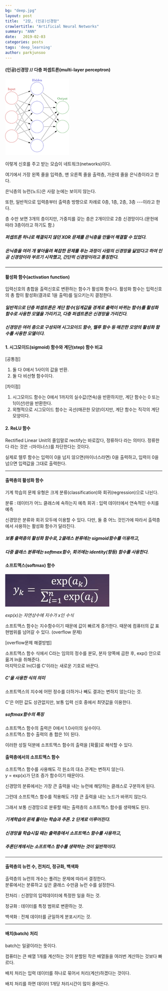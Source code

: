 ```yaml
---
bg: "deep.jpg"
layout: post
title:  "2장, (인공)신경망"
crawlertitle: "Artificial Neural Networks"
summary: "ANN"
date:   2019-02-03
categories: posts
tags: 'deep_learning'
author: parkjunsoo
---
```


#### (인공)신경망 // 다층 퍼셉트론(multi-layer perceptron)



![ANN](https://github.com/junsoofeb/junsoofeb.github.io/raw/master/assets/images/ANN.png)

이렇게 신호를 주고 받는 모습이 네트워크(networks)이다.

여기에서 가장 왼쪽 줄을 입력층, 맨 오른쪽 줄을 출력층, 가운데 줄을 은닉층이라고 한다.

은닉층의 뉴런(노드)은 사람 눈에는 보이지 않는다.

또한, 일반적으로 입력층부터 출력층 방향으로 차례로 0층, 1층, 2층, 3층 ---이라고 한다.

층 수만 보면 3개의 층이지만, 가중치를 갖는 층은 2개이므로 2층 신경망이다.(문헌에 따라 3층이라고 하기도 함.)
##### 퍼셉트론 하나로 해결되지 않던 XOR 문제를 은닉층을 만들어 해결할 수 있었다.
##### 은닉층을 여러 개 쌓아올려 복잡한 문제를 푸는 과정이 사람의 신경망을 닮았다고 하여 인공 신경망이라 부르기 시작했고, 간단히 신경망이라고 통칭한다.
***

#### 활성화 함수(activation function)

입력신호의 총합을 출력신호로 변환하는 함수가 활성화 함수다.
활성화 함수는 입력신호의 총 합이 활성화(결과로 1을 출력)를 일으키는지 결정한다.

##### 일반적으로 단층 퍼셉트론은 계단 함수(임계값을 경계로 출력이 바뀌는 함수)를 활성화 함수로 사용한 모델을 가리키고, 다층 퍼셉트론은 신경망을 가리킨다.

##### 신경망은 여러 층으로 구성되며 시그모이드 함수, 렐루 함수 등 매끈한 모양의 활성화 함수를 사용한 모델이다.

#### 1. 시그모이드(sigmoid) 함수와 계단(step) 함수 비교


[공통점]  
1) 둘 다 0에서 1사이의 값을 반환.  
2) 둘 다 비선형 함수이다.  

[차이점]  
1) 시그모이드 함수는 0에서 1까지의 실수값(연속)을 반환하지만, 계단 함수는 0 또는 1(이산)만을 반환한다.  
2) 외형적으로 시그모이드 함수는 곡선(매끈한 모양)이지만, 계단 함수는 직각의 계단 모양이다.  

#### 2. ReLU 함수

Rectified Linear Unit의 줄임말로 rectify는 바로잡다, 정류하다 라는 의미다.
정류한다 라는 것은 -(마이너스)를 차단한다는 것이다.

실제로 렐루 함수는 입력이 0을 넘지 않으면(마이너스라면) 0을 출력하고,
입력이 0을 넘으면 입력값을 그대로 출력한다.

***
#### 출력층의 활성화 함수

기계 학습의 문제 유형은 크게 분류(classification)와 회귀(regression)으로 나뉜다.

분류 : 데이터가 어느 클래스에 속하는지 예측
회귀 : 입력 데이터에서 연속적인 수치를 예측

신경망은 분류와 회귀 모두에 이용할 수 있다.
다만, 둘 중 어느 것인가에 따라서 출력층에서 사용하는 활성화 함수가 달라진다.

##### 보통 출력층의 활성화 함수로, 2클래스 분류에는 sigmoid함수를 이용하고,
##### 다중 클래스 분류에는 softmax함수, 회귀에는 identity(항등) 함수를 사용한다.

#### 소프트맥스(softmax) 함수

![softmax](https://github.com/junsoofeb/junsoofeb.github.io/raw/master/assets/images/softmax.jpg)

_exp(x)는 자연상수에 지수가 x인 수식_

소프트맥스 함수는 지수함수이기 때문에 값이 빠르게 증가한다.
때문에 컴퓨터의 값 표현범위를 넘어갈 수 있다. (overflow 문제)

[overflow문제 해결방법]  

소프트맥스 함수 식에서 C라는 임의의 정수를 분모, 분자 양쪽에 곱한 후, exp() 안으로 옮겨 ln을 취해준다.  
마지막으로 ln(C)를 C'이라는 새로운 기호로 바꾼다.

##### C'을 사용한 식의 의미

 소프트맥스의 지수에 어떤 정수를 더하거나 빼도 결과는 변하지 않는다는 것.

C'은 어떤 값도 상관없지만, 보통 입력 신호 중에서 최댓값을 이용한다.

##### softmax함수의 특징

소프트맥스 함수의 출력은 0에서 1.0사이의 실수이다.  
소프트맥스 함수 출력의 총 합은 1이 된다.

이러한 성질 덕분에 소프트맥스 함수의 출력을 [확률]로 해석할 수 있다.

#### 출력층에서의 소프트맥스 함수

소프트맥스 함수를 사용해도 각 원소의 대소 관계는 변하지 않는다.  
y = exp(x)가 단조 증가 함수이기 때문이다.

신경망의 분류에서는 가장 큰 출력을 내는 뉴런에 해당하는 클래스로 구분하게 된다.

그런데 소프트맥스 함수를 적용해도 가장 큰 출력을 내는 노드가 바뀌지 않는다.

그래서 보통 신경망으로 분류할 때는 출력층의 소프트맥스 함수를 생략해도 된다.

##### 기계학습의 문제 풀이는 학습과 추론. 2 단계로 이루어진다.
##### 신경망을 학습시킬 때는 출력층에서 소프트맥스 함수를 사용하고,
##### 추론단계에서는 소프트맥스 함수를 생략하는 것이 일반적이다.
***

#### 출력층의 뉴런 수, 전처리, 정규화, 백색화

출력층의 뉴런의 개수는 풀려는 문제에 따라서 결정한다.  
분류에서는 분류하고 싶은 클래스 수만큼 뉴런 수를 설정한다.

전처리 : 신경망의 입력데이터에 특정한 일을 하는 것.

정규화 : 데이터를 특정 범위로 변환하는 것.

백색화 : 전체 데이터를 균일하게 분포시키는 것.

***

#### 배치(batch) 처리

batch는 일괄이라는 뜻이다.  

컴퓨터는 큰 배열 1개를 계산하는 것이 분할된 작은 배열들을 여러번 계산하는 것보다 빠르다.

배치 처리는 입력 데이터를 하나로 묶어서 처리(계산)하겠다는 것이다.  

배치 처리를 하면 데이터 1개당 처리시간이 많이 줄어든다.
